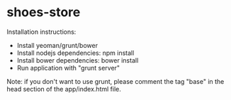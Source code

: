 shoes-store
===========

Installation instructions:
- Install yeoman/grunt/bower
- Install nodejs dependencies: npm install
- Install bower dependencies: bower install
- Run application with "grunt server"

Note:
if you don't want to use grunt, please comment the tag "base" in the head section of the app/index.html file.

